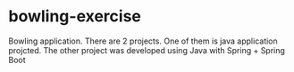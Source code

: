 # bowling-exercise
Bowling application. There are 2 projects. One of them is java application projcted. The other project was developed using Java with Spring + Spring Boot
